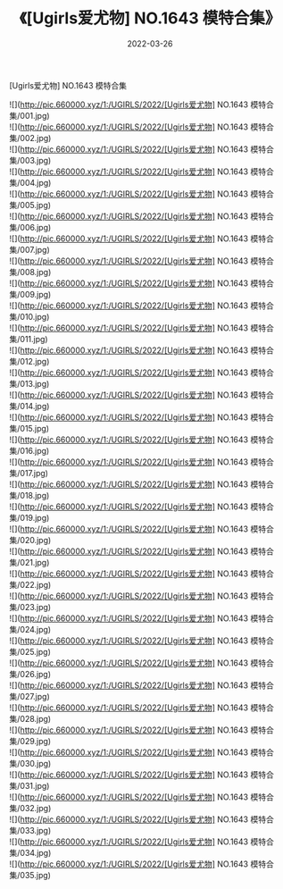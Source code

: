 ﻿---
layout: post
title:  《[Ugirls爱尤物] NO.1643 模特合集》
date:   2022-03-26
img: http://pic.660000.xyz/1:/UGIRLS/2022/[Ugirls爱尤物] NO.1643 模特合集/000.jpg
categories: [美女, 清纯, 唯美]
---

[Ugirls爱尤物] NO.1643 模特合集

 ![](http://pic.660000.xyz/1:/UGIRLS/2022/[Ugirls爱尤物] NO.1643 模特合集/001.jpg) <br>![](http://pic.660000.xyz/1:/UGIRLS/2022/[Ugirls爱尤物] NO.1643 模特合集/002.jpg) <br>![](http://pic.660000.xyz/1:/UGIRLS/2022/[Ugirls爱尤物] NO.1643 模特合集/003.jpg) <br>![](http://pic.660000.xyz/1:/UGIRLS/2022/[Ugirls爱尤物] NO.1643 模特合集/004.jpg) <br>![](http://pic.660000.xyz/1:/UGIRLS/2022/[Ugirls爱尤物] NO.1643 模特合集/005.jpg) <br>![](http://pic.660000.xyz/1:/UGIRLS/2022/[Ugirls爱尤物] NO.1643 模特合集/006.jpg) <br>![](http://pic.660000.xyz/1:/UGIRLS/2022/[Ugirls爱尤物] NO.1643 模特合集/007.jpg) <br>![](http://pic.660000.xyz/1:/UGIRLS/2022/[Ugirls爱尤物] NO.1643 模特合集/008.jpg) <br>![](http://pic.660000.xyz/1:/UGIRLS/2022/[Ugirls爱尤物] NO.1643 模特合集/009.jpg) <br>![](http://pic.660000.xyz/1:/UGIRLS/2022/[Ugirls爱尤物] NO.1643 模特合集/010.jpg) <br>![](http://pic.660000.xyz/1:/UGIRLS/2022/[Ugirls爱尤物] NO.1643 模特合集/011.jpg) <br>![](http://pic.660000.xyz/1:/UGIRLS/2022/[Ugirls爱尤物] NO.1643 模特合集/012.jpg) <br>![](http://pic.660000.xyz/1:/UGIRLS/2022/[Ugirls爱尤物] NO.1643 模特合集/013.jpg) <br>![](http://pic.660000.xyz/1:/UGIRLS/2022/[Ugirls爱尤物] NO.1643 模特合集/014.jpg) <br>![](http://pic.660000.xyz/1:/UGIRLS/2022/[Ugirls爱尤物] NO.1643 模特合集/015.jpg) <br>![](http://pic.660000.xyz/1:/UGIRLS/2022/[Ugirls爱尤物] NO.1643 模特合集/016.jpg) <br>![](http://pic.660000.xyz/1:/UGIRLS/2022/[Ugirls爱尤物] NO.1643 模特合集/017.jpg) <br>![](http://pic.660000.xyz/1:/UGIRLS/2022/[Ugirls爱尤物] NO.1643 模特合集/018.jpg) <br>![](http://pic.660000.xyz/1:/UGIRLS/2022/[Ugirls爱尤物] NO.1643 模特合集/019.jpg) <br>![](http://pic.660000.xyz/1:/UGIRLS/2022/[Ugirls爱尤物] NO.1643 模特合集/020.jpg) <br>![](http://pic.660000.xyz/1:/UGIRLS/2022/[Ugirls爱尤物] NO.1643 模特合集/021.jpg) <br>![](http://pic.660000.xyz/1:/UGIRLS/2022/[Ugirls爱尤物] NO.1643 模特合集/022.jpg) <br>![](http://pic.660000.xyz/1:/UGIRLS/2022/[Ugirls爱尤物] NO.1643 模特合集/023.jpg) <br>![](http://pic.660000.xyz/1:/UGIRLS/2022/[Ugirls爱尤物] NO.1643 模特合集/024.jpg) <br>![](http://pic.660000.xyz/1:/UGIRLS/2022/[Ugirls爱尤物] NO.1643 模特合集/025.jpg) <br>![](http://pic.660000.xyz/1:/UGIRLS/2022/[Ugirls爱尤物] NO.1643 模特合集/026.jpg) <br>![](http://pic.660000.xyz/1:/UGIRLS/2022/[Ugirls爱尤物] NO.1643 模特合集/027.jpg) <br>![](http://pic.660000.xyz/1:/UGIRLS/2022/[Ugirls爱尤物] NO.1643 模特合集/028.jpg) <br>![](http://pic.660000.xyz/1:/UGIRLS/2022/[Ugirls爱尤物] NO.1643 模特合集/029.jpg) <br>![](http://pic.660000.xyz/1:/UGIRLS/2022/[Ugirls爱尤物] NO.1643 模特合集/030.jpg) <br>![](http://pic.660000.xyz/1:/UGIRLS/2022/[Ugirls爱尤物] NO.1643 模特合集/031.jpg) <br>![](http://pic.660000.xyz/1:/UGIRLS/2022/[Ugirls爱尤物] NO.1643 模特合集/032.jpg) <br>![](http://pic.660000.xyz/1:/UGIRLS/2022/[Ugirls爱尤物] NO.1643 模特合集/033.jpg) <br>![](http://pic.660000.xyz/1:/UGIRLS/2022/[Ugirls爱尤物] NO.1643 模特合集/034.jpg) <br>![](http://pic.660000.xyz/1:/UGIRLS/2022/[Ugirls爱尤物] NO.1643 模特合集/035.jpg) <br>